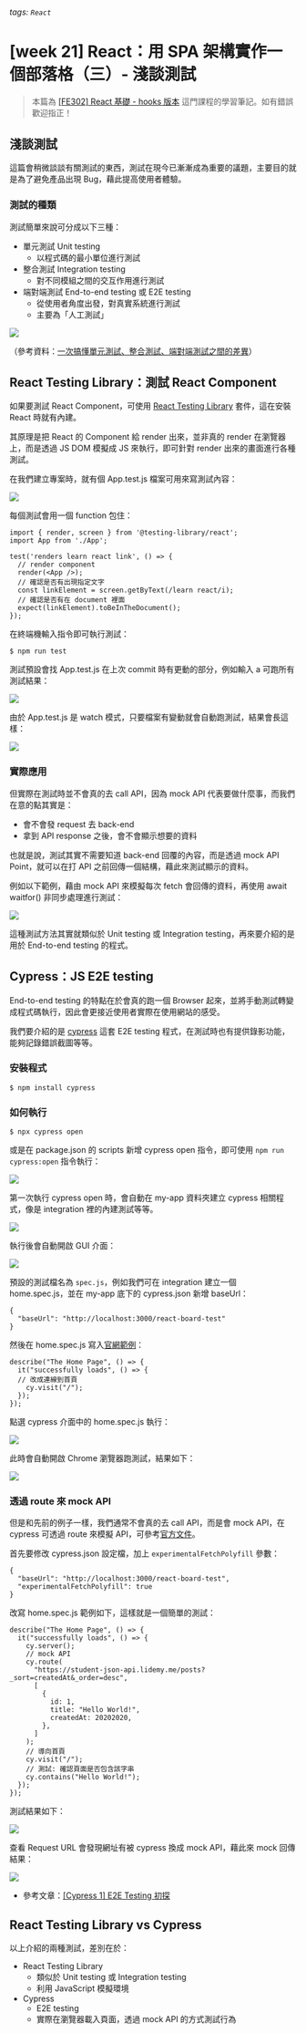 ###### tags: `React` 
# [week 21] React：用 SPA 架構實作一個部落格（三）- 淺談測試

> 本篇為 [[FE302] React 基礎 - hooks 版本](https://lidemy.com/p/fe302-react-hooks) 這門課程的學習筆記。如有錯誤歡迎指正！

## 淺談測試

這篇會稍微談談有關測試的東西，測試在現今已漸漸成為重要的議題，主要目的就是為了避免產品出現 Bug，藉此提高使用者體驗。

### 測試的種類

測試簡單來說可分成以下三種：

- 單元測試 Unit testing 
  - 以程式碼的最小單位進行測試
- 整合測試 Integration testing 
  - 對不同模組之間的交互作用進行測試
- 端對端測試 End-to-end testing 或 E2E testing 
  -  從使用者角度出發，對真實系統進行測試
  -  主要為「人工測試」

![](https://i.imgur.com/ybx5NbQ.png)

（參考資料：[一次搞懂單元測試、整合測試、端對端測試之間的差異](https://blog.miniasp.com/post/2019/02/18/Unit-testing-Integration-testing-e2e-testing)）

## React Testing Library：測試 React Component

如果要測試 React Component，可使用 [React Testing Library](https://testing-library.com/docs/react-testing-library/intro/) 套件，這在安裝 React 時就有內建。

其原理是把 React 的 Component 給 render 出來，並非真的 render 在瀏覽器上，而是透過 JS DOM 模擬成 JS 來執行，即可針對 render 出來的畫面進行各種測試。

在我們建立專案時，就有個 App.test.js 檔案可用來寫測試內容：

![](https://i.imgur.com/4dcIFV1.png)

每個測試會用一個 function 包住：

```javascript=
import { render, screen } from '@testing-library/react';
import App from './App';

test('renders learn react link', () => {
  // render component
  render(<App />);
  // 確認是否有出現指定文字
  const linkElement = screen.getByText(/learn react/i);
  // 確認是否有在 document 裡面
  expect(linkElement).toBeInTheDocument();
});
```

在終端機輸入指令即可執行測試：

```
$ npm run test
```

測試預設會找 App.test.js 在上次 commit 時有更動的部分，例如輸入 a 可跑所有測試結果：

![](https://i.imgur.com/Hao9KG7.png)

由於 App.test.js 是 watch 模式，只要檔案有變動就會自動跑測試，結果會長這樣：

![](https://i.imgur.com/EA3y0KO.png)

### 實際應用

但實際在測試時並不會真的去 call API，因為 mock API 代表要做什麼事，而我們在意的點其實是：

- 會不會發 request 去 back-end
- 拿到 API response 之後，會不會顯示想要的資料

也就是說，測試其實不需要知道 back-end 回覆的內容，而是透過 mock API Point，就可以在打 API 之前回傳一個結構，藉此來測試顯示的資料。

例如以下範例，藉由 mock API 來模擬每次 fetch 會回傳的資料，再使用 await waitfor() 非同步處理進行測試：

![](https://i.imgur.com/OX9LJ4X.png)

這種測試方法其實就類似於 Unit testing 或 Integration testing，再來要介紹的是用於 End-to-end testing 的程式。

## Cypress：JS E2E testing

End-to-end testing 的特點在於會真的跑一個 Browser 起來，並將手動測試轉變成程式碼執行，因此會更接近使用者實際在使用網站的感受。

我們要介紹的是 [cypress](https://www.cypress.io/) 這套 E2E testing 程式，在測試時也有提供錄影功能，能夠記錄錯誤截圖等等。

### 安裝程式

```
$ npm install cypress
```

### 如何執行

```
$ npx cypress open
```

或是在 package.json 的 scripts 新增 cypress open 指令，即可使用 `npm run cypress:open` 指令執行：

![](https://i.imgur.com/GNMrji1.png)

第一次執行 cypress open 時，會自動在 my-app 資料夾建立 cypress 相關程式，像是 integration 裡的內建測試等等。

![](https://i.imgur.com/GPisKnv.png)

執行後會自動開啟 GUI 介面：

![](https://i.imgur.com/deKsjBl.png)

預設的測試檔名為 `spec.js`，例如我們可在 integration 建立一個 home.spec.js，並在 my-app 底下的 cypress.json 新增 baseUrl：

```json=
{
  "baseUrl": "http://localhost:3000/react-board-test"
}
```

然後在 home.spec.js 寫入[官網範例](https://docs.cypress.io/guides/getting-started/testing-your-app.html#Step-2-Visit-your-server)：

```javascript=
describe("The Home Page", () => {
  it("successfully loads", () => {
  // 改成連線到首頁
    cy.visit("/");
  });
});

```

點選 cypress 介面中的 home.spec.js 執行：

![](https://i.imgur.com/20LvIQ2.png)

此時會自動開啟 Chrome 瀏覽器跑測試，結果如下：

![](https://i.imgur.com/L5NO3Ag.png)

### 透過 route 來 mock API

但是和先前的例子一樣，我們通常不會真的去 call API，而是會 mock API，在 cypress 可透過 route 來模擬 API，可參考[官方文件](https://docs.cypress.io/api/commands/route.html#Syntax)。

首先要修改 cypress.json 設定檔，加上 `experimentalFetchPolyfill` 參數：

```json=
{
  "baseUrl": "http://localhost:3000/react-board-test",
  "experimentalFetchPolyfill": true
}
```

改寫 home.spec.js 範例如下，這樣就是一個簡單的測試：

```javascript=
describe("The Home Page", () => {
  it("successfully loads", () => {
    cy.server();
    // mock API
    cy.route(
      "https://student-json-api.lidemy.me/posts?_sort=createdAt&_order=desc",
      [
        {
          id: 1,
          title: "Hello World!",
          createdAt: 20202020,
        },
      ]
    );
    // 導向首頁
    cy.visit("/");
    // 測試: 確認頁面是否包含該字串
    cy.contains("Hello World!");
  });
});
```

測試結果如下：

![](https://i.imgur.com/TdVmUf5.png)

查看 Request URL 會發現網址有被 cypress 換成 mock API，藉此來 mock 回傳結果：

![](https://i.imgur.com/xYYEpka.png)

- 參考文章：[[Cypress 1] E2E Testing 初探](https://medium.com/hannah-lin/cypress-e2e-testing-%E5%88%9D%E6%8E%A2-a10eca3c0cf7)

## React Testing Library vs Cypress

以上介紹的兩種測試，差別在於：
- React Testing Library
  - 類似於 Unit testing 或 Integration testing
  - 利用 JavaScript 模擬環境
- Cypress
  - E2E testing
  - 實際在瀏覽器載入頁面，透過 mock API 的方式測試行為